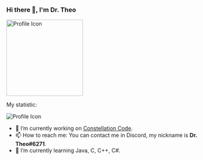 ### Hi there 👋, I'm Dr. Theo
<img src="https://i.imgur.com/dx1qzZ9.png" alt="Profile Icon" width="200"/>

My statistic:
<p><img src="https://github-readme-stats.vercel.app/api?username=DrTheodor&&show_icons=true&title_color=ffffff&icon_color=bb2acf&text_color=daf7dc&bg_color=151515" alt="Profile Icon"/></p>

- 🔭 I’m currently working on [Constellation Code](https://github.com/DrTheodor/Constellation-Code).
- 📫 How to reach me: You can contact me in Discord, my nickname is **Dr. Theo#6271**.
- 🌱 I’m currently learning Java, C, C++, C#.
<!--
**DrTheodor/DrTheodor** is a ✨ _special_ ✨ repository because its `README.md` (this file) appears on your GitHub profile.

Here are some ideas to get you started:

- 🔭 I’m currently working on ...

- 👯 I’m looking to collaborate on ...
- 🤔 I’m looking for help with ...
- 💬 Ask me about ...
- ⚡ Fun fact: My GitHub stats is A+(really strange)
- 😄 Pronouns: ...

-->
